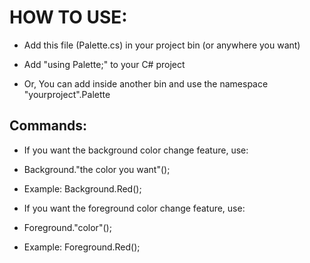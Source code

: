 # HOW TO USE:

- Add this file (Palette.cs) in your project bin (or anywhere you want)
- Add "using Palette;" to your C# project

- Or, You can add inside another bin and use the namespace "yourproject".Palette

## Commands:

- If you want the background color change feature, use:
- Background."the color you want"(); 

- Example: Background.Red();

- If you want the foreground color change feature, use:
- Foreground."color"();

- Example: Foreground.Red();
